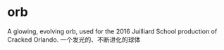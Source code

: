 # orb
A glowing, evolving orb, used for the 2016 Juilliard School production of Cracked Orlando.
一个发光的、不断进化的球体
